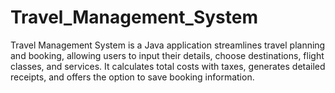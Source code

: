 # Travel_Management_System
Travel Management System is a Java application streamlines travel planning and booking, allowing users to input their details, choose destinations, flight classes, and services. It calculates total costs with taxes, generates detailed receipts, and offers the option to save booking information. 
